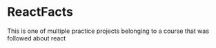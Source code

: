 # ReactFacts

This is one of multiple practice projects belonging to a course that was followed about react
